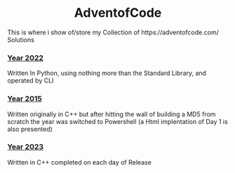 <h1 align="center">AdventofCode</h1>
This is where i show of/store my Collection of https://adventofcode.com/ Solutions

### [Year 2022](/2022)
Written In Python, using nothing more than the Standard Library, and operated by CLI

### [Year 2015](/2015)
Written originally in C++ but after hitting the wall of building a MD5 from scratch the year was switched to Powershell (a Html implentation of Day 1 is also presented)


### [Year 2023](/2015)
Written in C++ completed on each day of Release
